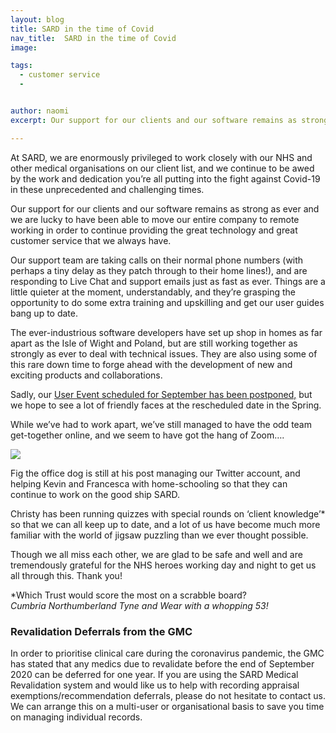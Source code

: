 ```yaml
---
layout: blog
title: SARD in the time of Covid
nav_title:  SARD in the time of Covid
image:

tags:
  - customer service
  -


author: naomi
excerpt: Our support for our clients and our software remains as strong as ever

---
```

At SARD, we are enormously privileged to work closely with our NHS and other medical organisations on our client list, and we continue to be awed by the work and dedication you’re all putting into the fight against Covid-19 in these unprecedented and challenging times.

Our support for our clients and our software remains as strong as ever and we are lucky to have been able to move our entire company to remote working in order to continue providing the great technology and great customer service that we always have.

Our support team are taking calls on their normal phone numbers (with perhaps a tiny delay as they patch through to their home lines!), and are responding to Live Chat and support emails just as fast as ever. Things are a little quieter at the moment, understandably, and they’re grasping the opportunity to do some extra training and upskilling and get our user guides bang up to date.

The ever-industrious software developers have set up shop in homes as far apart as the Isle of Wight and Poland, but are still working together as strongly as ever to deal with technical issues. They are also using some of this rare down time to forge ahead with the development of new and exciting products and collaborations.

Sadly, our <a href="https://www.sardjv.co.uk/blog/francesca/2020/04/28/user-event-postponed.html" target="_blank">User Event scheduled for September has been postponed,</a> but we hope to see a lot of friendly faces at the rescheduled date in the Spring.

While we’ve had to work apart, we’ve still managed to have the odd team get-together online, and we seem to have got the hang of Zoom….

<img src='/images/blog/naomi/zoom.png' class="img-responsive img-thumbnail"/>

Fig the office dog is still at his post managing our Twitter account, and helping Kevin and Francesca with home-schooling so that they can continue to work on the good ship SARD.

Christy has been running quizzes with special rounds on ‘client knowledge’* so that we can all keep up to date, and a lot of us have become much more familiar with the world of jigsaw puzzling than we ever thought possible.

Though we all miss each other, we are glad to be safe and well and are tremendously grateful for the NHS heroes working day and night to get us all through this. Thank you!

*Which Trust would score the most on a scrabble board?
<br>
<i>Cumbria Northumberland Tyne and Wear with a whopping 53!</i>

<h3>Revalidation Deferrals from the GMC</h3>

In order to prioritise clinical care during the coronavirus pandemic, the GMC has stated that any medics due to revalidate before the end of September 2020 can be deferred for one year. If you are using the SARD Medical Revalidation system and would like us to help with recording appraisal exemptions/recommendation deferrals, please do not hesitate to contact us. We can arrange this on a multi-user or organisational basis to save you time on managing individual records.

